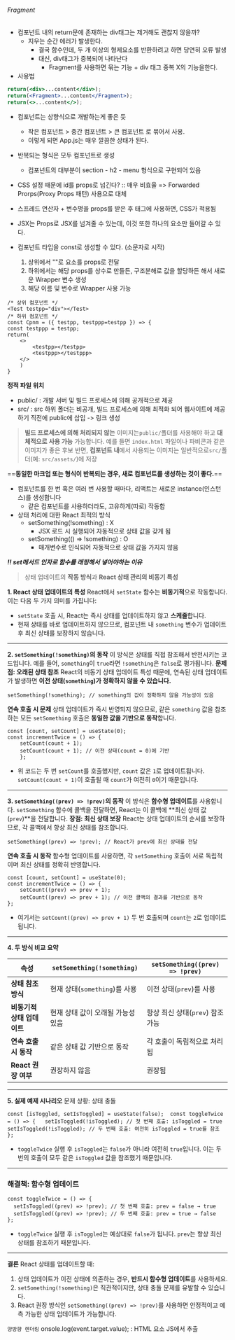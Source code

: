 ###### Fragment
- 컴포넌트 내의 return문에 존재하는 div태그는 제거해도 괜찮지 않을까?
	- 지우는 순간 에러가 발생한다.
		- 결국 함수인데, 두 개 이상의 형제요소를 반환하려고 하면 당연히 오류 발생
		- 대신, div태그가 중복되어 나타난다
			- Fragment를 사용하면 묶는 기능 + div 태그 중복 X의 기능을한다.
- 사용법
```jsx
return(<div>...content</div>);
return(<Fragment>...content</Fragment>);
return(<>...content</>);
```

- 컴포넌트는 상향식으로 개발하는게 좋은 듯
	- 작은 컴포넌트 > 중간 컴포넌트 > 큰 컴포넌트 로 묶어서 사용.
	- 이렇게 되면 App.js는 매우 깔끔한 상태가 된다.
- 반복되는 형식은 모두 컴포넌트로 생성
	- 컴포넌트의 대부분이 section - h2 - menu 형식으로 구현되어 있음
- CSS 설정 때문에 id를 props로 넘긴다? :: 매우 비효율 => Forwarded Prorps(Proxy Props 패턴) 사용으로 대체
- 스프레드 연산자 + 변수명을 props를 받은 후 태그에 사용하면, CSS가 적용됨
- JSX는 Props로 JSX를 넘겨줄 수 있는데, 이것 또한 하나의 요소만 들어갈 수 있다.

- 컴포넌트 타입을 const로 생성할 수 있다. (소문자로 시작)
	1. 상위에서 ""로 요소를 props로 전달
	2. 하위에서는 해당 props를 상수로 만들든, 구조분해로 값을 할당하든 해서 새로운 Wrapper 변수 생성
	3. 해당 이름 및 변수로 Wrapper 사용 가능
```JSX
/* 상위 컴포넌트 */
<Test testpp="div"></Test>
/* 하위 컴포넌트 */
const Cpnm = ({ testpp, testppp=testpp }) => {
const testppp = testpp;
return(
	<>
		<testpp></testpp>
		<testppp></testppp>
	</>
	)
}
```

**정적 파일 위치**
- public/ : 개발 서버 및 빌드 프로세스에 의해 공개적으로 제공
- src/ : src 하위 폴더는 비공개, 빌드 프로세스에 의해 최적화 되어 웹사이트에 제공하기 직전에 public에 삽입 -> 링크 생성
>**빌드 프로세스에 의해 처리되지 않는** 이미지는`public/`폴더를 사용해야 하고 **대체적으로 사용 가능** 가능합니다. 예를 들면 `index.html` 파일이나 파비콘과 같은 이미지가 좋은 후보
 반면, **컴포넌트 내**에서 사용되는 이미지는 일반적으로`src/`폴더(예: `src/assets/`)에 저장

==**동일한 마크업 또는 형식이 반복되는 경우, 새로 컴포넌트를 생성하는 것이 좋다.**==

- 컴포넌트를 한 번 혹은 여러 번 사용할 때마다, 리액트는 새로운 instance(인스턴스)를 생성합니다
	- 같은 컴포넌트를 사용하더라도, 고유하게(따로) 작동함
- 상태 처리에 대한 React 최적의 방식
	- setSomething(!something) : X
		- JSX 로드 시 실행되어 자동적으로 상태 값을 갖게 됨
	- setSomething(() => !something) : O
		- 매개변수로 인식되어 자동적으로 상태 값을 가지지 않음


***!! set메서드 인자로 함수를 래핑해서 넣어야하는 이유***
> 상태 업데이트의 **작동 방식**과 **React 상태 관리의 비동기 특성**

**1. React 상태 업데이트의 특성**
React에서 `setState` 함수는 **비동기적**으로 작동합니다. 이는 다음 두 가지 의미를 가집니다:
- `setState` 호출 시, React는 즉시 상태를 업데이트하지 않고 **스케줄**합니다.
- 현재 상태를 바로 업데이트하지 않으므로, 컴포넌트 내 `something` 변수가 업데이트 후 최신 상태를 보장하지 않습니다.
---
**2. `setSomething(!something)`의 동작**
이 방식은 상태를 직접 참조해서 반전시키는 코드입니다. 예를 들어, `something`이 `true`라면 `!something`은 `false`로 평가됩니다.
**문제점: 오래된 상태 참조**
React의 비동기 상태 업데이트 특성 때문에, 연속된 상태 업데이트가 발생하면 **이전 상태(`something`)가 정확하지 않을 수 있습니다.**
```JSX
setSomething(!something); // something의 값이 정확하지 않을 가능성이 있음
```
**연속 호출 시 문제**
상태 업데이트가 즉시 반영되지 않으므로, 같은 `something` 값을 참조하는 모든 `setSomething` 호출은 **동일한 값을 기반으로 동작**합니다.
```JSX
const [count, setCount] = useState(0);  
const incrementTwice = () => {   
	setCount(count + 1);   
	setCount(count + 1); // 이전 상태(count = 0)에 기반 
	};
```
- 위 코드는 두 번 `setCount`를 호출했지만, `count` 값은 `1`로 업데이트됩니다. `setCount(count + 1)`이 호출될 때 `count`가 여전히 `0`이기 때문입니다.
---
**3. `setSomething((prev) => !prev)`의 동작**
이 방식은 **함수형 업데이트**를 사용합니다. `setSomething` 함수에 콜백을 전달하면, React는 이 콜백에 **최신 상태 값(`prev`)**을 전달합니다.
**장점: 최신 상태 보장**
React는 상태 업데이트의 순서를 보장하므로, 각 콜백에서 항상 최신 상태를 참조합니다.
```
setSomething((prev) => !prev); // React가 prev에 최신 상태를 전달
```
**연속 호출 시 동작**
함수형 업데이트를 사용하면, 각 `setSomething` 호출이 서로 독립적이며 최신 상태를 정확히 반영합니다.
```JSX
const [count, setCount] = useState(0);  
const incrementTwice = () => {   
	setCount((prev) => prev + 1);   
	setCount((prev) => prev + 1); // 이전 콜백의 결과를 기반으로 동작 
};
```
- 여기서는 `setCount((prev) => prev + 1)` 두 번 호출되며 `count`는 `2`로 업데이트됩니다.
---
**4. 두 방식 비교 요약**

| 속성               | `setSomething(!something)` | `setSomething((prev) => !prev)` |
| ---------------- | -------------------------- | ------------------------------- |
| **상태 참조 방식**     | 현재 상태(`something`)를 사용     | 이전 상태(`prev`)를 사용               |
| **비동기적 상태 업데이트** | 현재 상태 값이 오래될 가능성 있음        | 항상 최신 상태(`prev`) 참조 가능          |
| **연속 호출 시 동작**   | 같은 상태 값 기반으로 동작            | 각 호출이 독립적으로 처리됨                 |
| **React 권장 여부**  | 권장하지 않음                    | 권장됨                             |

---
**5. 실제 예제 시나리오**
문제 상황: 상태 충돌


`const [isToggled, setIsToggled] = useState(false);  const toggleTwice = () => {   setIsToggled(!isToggled); // 첫 번째 호출: isToggled = true   setIsToggled(!isToggled); // 두 번째 호출: 여전히 isToggled = true를 참조 };`

- `toggleTwice` 실행 후 `isToggled`는 `false`가 아니라 여전히 `true`입니다. 이는 두 번의 호출이 모두 같은 `isToggled` 값을 참조했기 때문입니다.

---

### 해결책: 함수형 업데이트
```JSX
const toggleTwice = () => {
  setIsToggled((prev) => !prev); // 첫 번째 호출: prev = false → true
  setIsToggled((prev) => !prev); // 두 번째 호출: prev = true → false
};
```
- `toggleTwice` 실행 후 `isToggled`는 예상대로 `false`가 됩니다. `prev`는 항상 최신 상태를 참조하기 때문입니다.
---
**결론**
React 상태를 업데이트할 때:
1. 상태 업데이트가 이전 상태에 의존하는 경우, **반드시 함수형 업데이트**를 사용하세요.
2. `setSomething(!something)`은 직관적이지만, 상태 충돌 문제를 유발할 수 있습니다.
3. React 권장 방식인 `setSomething((prev) => !prev)`를 사용하면 안정적이고 예측 가능한 상태 업데이트가 가능합니다.

`양방향 렌더링`
onsole.log(event.target.value); : HTML 요소 JS에서 추출